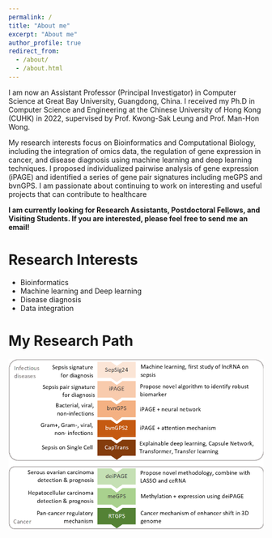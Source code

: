 ```yaml
---
permalink: /
title: "About me"
excerpt: "About me"
author_profile: true
redirect_from: 
  - /about/
  - /about.html
---
```


I am now an Assistant Professor (Principal Investigator) in Computer Science at Great Bay University, Guangdong, China. I received my Ph.D in Computer Science and Engineering at the Chinese University of Hong Kong (CUHK) in 2022, supervised by Prof. Kwong-Sak Leung and Prof. Man-Hon Wong. 

My research interests focus on Bioinformatics and Computational Biology, including the integration of omics data, the regulation of gene expression in cancer, and disease diagnosis using machine learning and deep learning techniques. I proposed individualized pairwise analysis of gene expression (iPAGE) and identified a series of gene pair signatures including meGPS and bvnGPS. I am passionate about continuing to work on interesting and useful projects that can contribute to healthcare

**I am currently looking for Research Assistants, Postdoctoral Fellows, and Visiting Students. If you are interested, please feel free to send me an email!**

Research Interests
======
* Bioinformatics
* Machine learning and Deep learning
* Disease diagnosis
* Data integration

My Research Path
======
![](../images/research_path.png)

